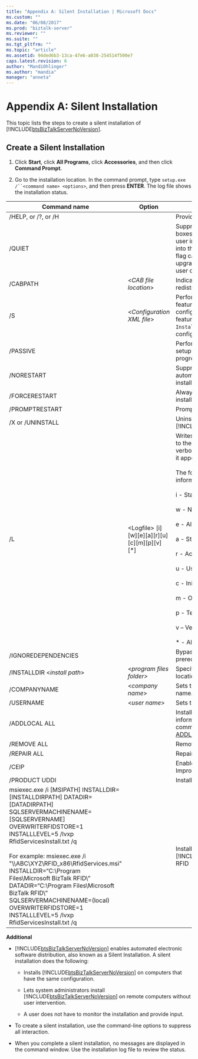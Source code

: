 ```yaml
---
title: "Appendix A: Silent Installation | Microsoft Docs"
ms.custom: ""
ms.date: "06/08/2017"
ms.prod: "biztalk-server"
ms.reviewer: ""
ms.suite: ""
ms.tgt_pltfrm: ""
ms.topic: "article"
ms.assetid: 94ded6b3-13ca-47e6-a038-254514f500e7
caps.latest.revision: 6
author: "MandiOhlinger"
ms.author: "mandia"
manager: "anneta"
---
```

# Appendix A: Silent Installation
This topic lists the steps to create a silent installation of [!INCLUDE[btsBizTalkServerNoVersion](../includes/btsbiztalkservernoversion-md.md)].  
  
## Create a Silent Installation  
  
1.  Click **Start**, click **All Programs**, click **Accessories**, and then click **Command Prompt**.  
  
2.  Go to the installation location. In the command prompt, type `setup.exe /``<command name> <options>`, and then press **ENTER**. The log file shows the installation status.  
  
|Command name|Option|Description|  
|------------------|------------|-----------------|  
|/HELP, or /?, or /H||Provides help and quick reference.|  
|/QUIET||Suppresses UI during setup – all dialog boxes, errors, or prompts requiring user input. All messages are entered into the setup log file. **Note:**  The Quiet flag cannot be specified for an upgrade, because upgrade requires user confirmation of selected options.|  
|/CABPATH|\<*CAB file location*\>|Indicates the location of the redistributable CAB file.|  
|/S|\<*Configuration XML file*\>|Performs a silent installation of features found in the specified configuration file. **Note:**  To install all features, specify ALL for the `InstalledFeature` parameter of the configuration XML file.|  
|/PASSIVE||Performs a passive installation. The setup program only displays the progress bar.|  
|/NORESTART||Suppresses restart prompts and automatic restarts at the end of the installation.|  
|/FORCERESTART||Always forces a restart after the installation is complete.|  
|/PROMPTRESTART||Prompts the user before restarting.|  
|/X or /UNINSTALL||Uninstalls [!INCLUDE[btsBizTalkServerNoVersion](../includes/btsbiztalkservernoversion-md.md)].|  
|/L|\<Logfile\> [i][w][e][a][r][u][c][m][p][v][*]|Writes logging information to a log file to the specified path. Always uses verbose Windows Installer logging and it appends to an existing file.<br /><br /> The following flags indicate which information to log:<br /><br /> i - Status messages<br /><br /> w - Nonfatal warnings<br /><br /> e - All error messages<br /><br /> a - Startup of actions<br /><br /> r - Action-specific records<br /><br /> u - User requests<br /><br /> c - Initial user interface parameters<br /><br /> m - Out-of-memory<br /><br /> p - Terminal properties<br /><br /> v – Verbose output<br /><br /> * - All|  
|/IGNOREDEPENDENCIES||Bypasses the checks for downloadable prerequisites.|  
|/INSTALLDIR \<*install path*\>|\<*program files folder\>*|Specifies the full path to product install location.|  
|/COMPANYNAME|\<*company name*\>|Sets the company or organization name.|  
|/USERNAME|\<*user name*\>|Sets the user name.|  
|/ADDLOCAL ALL||Installs all features. For more information about ADDLOCAL command, see [Listing of Values for the ADDLOCAL Command](http://go.microsoft.com/fwlink/p/?LinkID=189319).|  
|/REMOVE ALL||Removes all features.|  
|/REPAIR ALL||Repairs all features.|  
|/CEIP||Enables Customer Experience Improvement Program (CEIP)|  
|/PRODUCT UDDI||Installs UDDI|  
|msiexec.exe /i  [MSIPATH] INSTALLDIR=[INSTALLDIRPATH] DATADIR=[DATADIRPATH] SQLSERVERMACHINENAME=[SQLSERVERNAME] OVERWRITERFIDSTORE=1 INSTALLLEVEL=5 /lvxp RfidServicesInstall.txt /q<br /><br /> For example: msiexec.exe /i "\\\ABC\XYZ\RFID_x86\RfidServices.msi" INSTALLDIR=“C:\Program Files\Microsoft BizTalk RFID\” DATADIR=“C:\Program Files\Microsoft BizTalk RFID\” SQLSERVERMACHINENAME=(local) OVERWRITERFIDSTORE=1 INSTALLLEVEL=5 /lvxp RfidServicesInstall.txt /q||Installs Microsoft [!INCLUDE[btsBizTalkServerNoVersion](../includes/btsbiztalkservernoversion-md.md)] RFID|  
  
 **Additional**  
  
-   [!INCLUDE[btsBizTalkServerNoVersion](../includes/btsbiztalkservernoversion-md.md)] enables automated electronic software distribution, also known as a Silent Installation. A silent installation does the following:  
  
    -   Installs [!INCLUDE[btsBizTalkServerNoVersion](../includes/btsbiztalkservernoversion-md.md)] on computers that have the same configuration.  
  
    -   Lets system administrators install [!INCLUDE[btsBizTalkServerNoVersion](../includes/btsbiztalkservernoversion-md.md)] on remote computers without user intervention.  
  
    -   A user does not have to monitor the installation and provide input.  
  
-   To create a silent installation, use the command-line options to suppress all interaction.  
  
-   When you complete a silent installation, no messages are displayed in the command window. Use the installation log file to review the status.  
  
